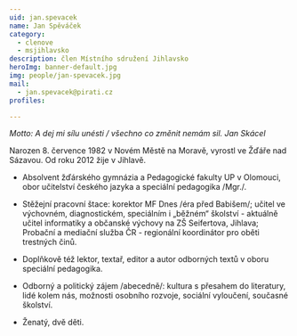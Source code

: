 ```yaml
---
uid: jan.spevacek
name: Jan Spěváček
category:
  - clenove
  - msjihlavsko
description: člen Místního sdružení Jihlavsko
heroImg: banner-default.jpg
img: people/jan-spevacek.jpg
mail:
  - jan.spevacek@pirati.cz
profiles:

---
```


_Motto: A dej mi sílu unésti / všechno co změnit nemám sil. Jan Skácel_

Narozen 8. července 1982 v Novém Městě na Moravě, vyrostl ve Žďáře nad Sázavou. Od roku 2012 žije v Jihlavě.

* Absolvent žďárského gymnázia a Pedagogické fakulty UP v Olomouci, obor učitelství českého jazyka a speciální pedagogika /Mgr./.

* Stěžejní pracovní štace: korektor MF Dnes /éra před Babišem/; učitel ve výchovném, diagnostickém, speciálním i „běžném“ školství - aktuálně učitel informatiky a občanské výchovy na ZŠ Seifertova, Jihlava; Probační a mediační služba ČR - regionální koordinátor pro oběti trestných činů.

* Doplňkově též lektor, textař, editor a autor odborných textů v oboru speciální pedagogika.

* Odborný a politický zájem /abecedně/: kultura s přesahem do literatury, lidé kolem nás, možnosti osobního rozvoje, sociální vyloučení, současné školství.

* Ženatý, dvě děti.
